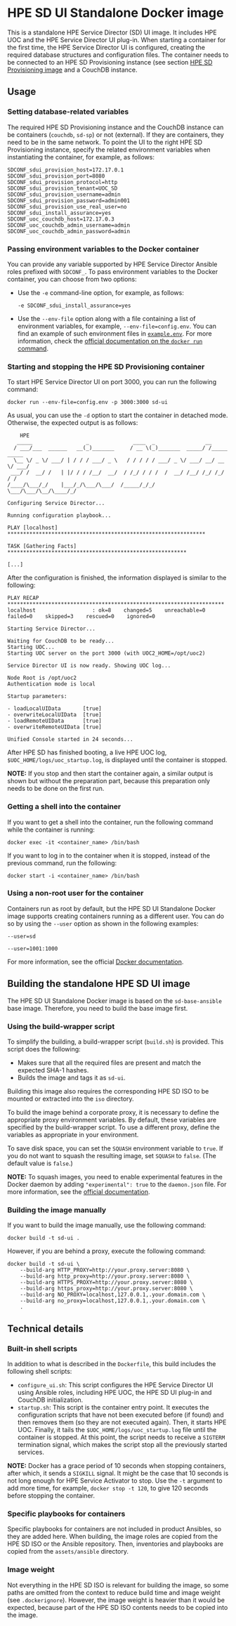 # HPE SD UI Standalone Docker image

This is a standalone HPE Service Director (SD) UI image. It includes HPE UOC and the HPE Service Director UI plug-in. When starting a container for the first time, the HPE Service Director UI is configured, creating the required database structures and configuration files. The container needs to be connected to an HPE SD Provisioning instance (see section [HPE SD Provisioning image](../sd-sp/README.md) and a CouchDB instance.

## Usage

### Setting database-related variables

The required HPE SD Provisioning instance and the C[](https://)ouchDB instance can be containers (`couchdb`, `sd-sp`) or not (external). If they are containers, they need to be in the same network. To point the UI to the right HPE SD Provisioning instance, specify the related environment variables when instantiating the container, for example, as follows:

```
SDCONF_sdui_provision_host=172.17.0.1
SDCONF_sdui_provision_port=8080
SDCONF_sdui_provision_protocol=http
SDCONF_sdui_provision_tenant=UOC_SD
SDCONF_sdui_provision_username=admin
SDCONF_sdui_provision_password=admin001
SDCONF_sdui_provision_use_real_user=no
SDCONF_sdui_install_assurance=yes
SDCONF_uoc_couchdb_host=172.17.0.3
SDCONF_uoc_couchdb_admin_username=admin
SDCONF_uoc_couchdb_admin_password=admin
```

### Passing environment variables to the Docker container

You can provide any variable supported by HPE Service Director Ansible roles prefixed with `SDCONF_`. To pass environment variables to the Docker container, you can choose from two options:

- Use the `-e` command-line option, for example, as follows:

  ```
  -e SDCONF_sdui_install_assurance=yes
  ```
- Use the `--env-file` option along with a file containing a list of environment variables, for example, `--env-file=config.env`. You can find an example of such environment files in [`example.env`](example.env). For more information, check the [official documentation on the `docker run` command](https://docs.docker.com/engine/reference/commandline/run/).

### Starting and stopping the HPE SD Provisioning container

To start HPE Service Director UI on port 3000, you can run the following command:

```
docker run --env-file=config.env -p 3000:3000 sd-ui
```

As usual, you can use the `-d` option to start the container in detached mode. Otherwise, the expected output is as follows:

```
    HPE
   _____                 _              ____  _                __
  / ___/___  ______   __(_)_______     / __ \(_)_______  _____/ /_____  _____
  \__ \/ _ \/ ___/ | / / / ___/ _ \   / / / / / ___/ _ \/ ___/ __/ __ \/ ___/
 ___/ /  __/ /   | |/ / / /__/  __/  / /_/ / / /  /  __/ /__/ /_/ /_/ / /
/____/\___/_/    |___/_/\___/\___/  /_____/_/_/   \___/\___/\__/\____/_/

Configuring Service Director...

Running configuration playbook...

PLAY [localhost] ***************************************************************

TASK [Gathering Facts] *********************************************************

[...]
```

After the configuration is finished, the information displayed is similar to the following:

```
PLAY RECAP *********************************************************************
localhost                  : ok=8    changed=5    unreachable=0    failed=0    skipped=3    rescued=0    ignored=0

Starting Service Director...

Waiting for CouchDB to be ready...
Starting UOC...
Starting UOC server on the port 3000 (with UOC2_HOME=/opt/uoc2)

Service Director UI is now ready. Showing UOC log...

Node Root is /opt/uoc2
Authentication mode is local

Startup parameters:

- loadLocalUIData       [true]
- overwriteLocalUIData  [true]
- loadRemoteUIData      [true]
- overwriteRemoteUIData [true]

Unified Console started in 24 seconds...
```

After HPE SD has finished booting, a live HPE UOC log, `$UOC_HOME/logs/uoc_startup.log`, is displayed until the container is stopped.

**NOTE:** If you stop and then start the container again, a similar output is shown but without the preparation part, because this preparation only needs to be done on the first run.

### Getting a shell into the container

If you want to get a shell into the container, run the following command while the container is running:

```
docker exec -it <container_name> /bin/bash
```

If you want to log in to the container when it is stopped, instead of the previous command, run the following:

```
docker start -i <container_name> /bin/bash
```

### Using a non-root user for the container

Containers run as root by default, but the HPE SD UI Standalone Docker image supports creating containers running as a different user. You can do so by using the `--user` option as shown in the following examples:

```
--user=sd
```

```
--user=1001:1000
```

For more information, see the official [Docker documentation](https://docs.docker.com/).

## Building the standalone HPE SD UI image

The HPE SD UI Standalone Docker image is based on the `sd-base-ansible` base image. Therefore, you need to build the base image first.

### Using the build-wrapper script

To simplify the building, a build-wrapper script (`build.sh`) is provided. This script does the following:

- Makes sure that all the required files are present and match the expected SHA-1 hashes.
- Builds the image and tags it as `sd-ui`.

Building this image also requires the corresponding HPE SD ISO to be mounted or extracted into the `iso` directory.

To build the image behind a corporate proxy, it is necessary to define the appropriate proxy environment variables. By default, these variables are specified by the build-wrapper script. To use a different proxy, define the variables as appropriate in your environment.

To save disk space, you can set the `SQUASH` environment variable to `true`. If you do not want to squash the resulting image, set `SQUASH` to `false`. (The default value is `false`.)

**NOTE:** To squash images, you need to enable experimental features in the Docker daemon by adding `"experimental": true` to the `daemon.json` file. For more information, see the [official documentation](https://docs.docker.com/engine/reference/commandline/dockerd/#description).

### Building the image manually

If you want to build the image manually, use the following command:

```
docker build -t sd-ui .
```

However, if you are behind a proxy, execute the following command:

```
docker build -t sd-ui \
    --build-arg HTTP_PROXY=http://your.proxy.server:8080 \
    --build-arg http_proxy=http://your.proxy.server:8080 \
    --build-arg HTTPS_PROXY=http://your.proxy.server:8080 \
    --build-arg https_proxy=http://your.proxy.server:8080 \
    --build-arg NO_PROXY=localhost,127.0.0.1,.your.domain.com \
    --build-arg no_proxy=localhost,127.0.0.1,.your.domain.com \
    .
```

## Technical details

### Built-in shell scripts

In addition to what is described in the `Dockerfile`, this build includes the following shell scripts:

- `configure_ui.sh`: This script configures the HPE Service Director UI using Ansible roles, including HPE UOC, the HPE SD UI plug-in and CouchDB initialization.
- `startup.sh`: This script is the container entry point. It executes the configuration scripts that have not been executed before (if found) and then removes them (so they are not executed again). Then, it starts HPE UOC. Finally, it tails the `$UOC_HOME/logs/uoc_startup.log` file until the container is stopped. At this point, the script needs to receive a `SIGTERM` termination signal, which makes the script stop all the previously started services.

**NOTE:** Docker has a grace period of 10 seconds when stopping containers, after which, it sends a `SIGKILL` signal. It might be the case that 10 seconds is not long enough for HPE Service Activator to stop. Use the `-t` argument to add more time, for example, `docker stop -t 120`, to give 120 seconds before stopping the container.

### Specific playbooks for containers

Specific playbooks for containers are not included in product Ansibles, so they are added here. When building, the image roles are copied from the HPE SD ISO or the Ansible repository. Then, inventories and playbooks are copied from the `assets/ansible` directory.

### Image weight

Not everything in the HPE SD ISO is relevant for building the image, so some paths are omitted from the context to reduce build time and image weight (see `.dockerignore`). However, the image weight is heavier than it would be expected, because part of the HPE SD ISO contents needs to be copied into the image.
